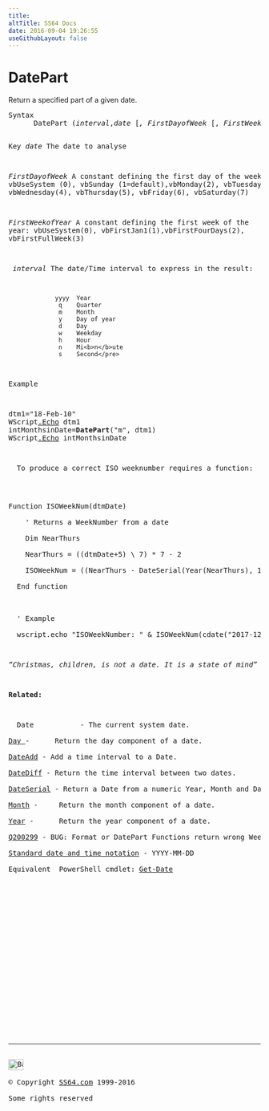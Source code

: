 ```yaml
---
title:
altTitle: SS64 Docs
date: 2016-09-04 19:26:55
useGithubLayout: false
---
```

<!-- #BeginLibraryItem "/Library/head_vb.lbi" --><!-- #EndLibraryItem --><h1>DatePart</h1> 
<p>Return a  specified part of a given date.</p>
<pre>Syntax 
      DatePart (<i>interval</i>,<i>date </i>[<i>,</i> <i>FirstDayofWeek</i> [, <i>FirstWeekofYear</i>]])

Key
    <i>date</i>       The date to analyse

<i>FirstDayofWeek</i> A constant defining the first day of the week:
               vbUseSystem (0), vbSunday (1=default),vbMonday(2), 
               vbTuesday(3), vbWednesday(4), vbThursday(5),
               vbFriday(6), vbSaturday(7)

<i>FirstWeekofYear</i> A constant defining the first week of the year:
               vbUseSystem(0), vbFirstJan1(1),vbFirstFourDays(2),
               vbFirstFullWeek(3) 

<i>    interval</i>   The date/Time interval to express in the result:

                 yyyy  Year
                  q    Quarter
                  m    Month
                  y    Day of year
                  d    Day
                  w    Weekday
                  h    Hour
                  n    Mi<b>n</b>ute
                  s    Second</pre>
<p>Example</p>
<pre>dtm1="18-Feb-10"
WScript<a href="echo.html">.Echo</a> dtm1
intMonthsinDate=<b>DatePart</b>("m", dtm1)
WScript<a href="echo.html">.Echo</a> intMonthsinDate</pre>
<p>  To produce a correct ISO weeknumber requires a function:<br>
</p>
<p><span class="code">Function ISOWeekNum(dtmDate) <br>
  &nbsp; ' Returns a WeekNumber from a date <br>
  &nbsp; Dim NearThurs <br>
  &nbsp; NearThurs = ((dtmDate+5) \ 7) * 7 - 2 <br>
  &nbsp; ISOWeekNum = ((NearThurs - DateSerial(Year(NearThurs), 1, 1)) \ 7) + 1 <br>
  End function<br>
</span><br>
  ' Example <br>
  <span class="code">wscript.echo "ISOWeekNumber: " &amp; ISOWeekNum(cdate("2017-12-25")) </span></p>
<p class="quote"><i>“Christmas, children, is not a date. It is a state of mind” ~ Mary Ellen Chase</i></p>
<p><b>Related:</b></p>
<p>  Date           - The current system date.<br>
<a href="day.html">Day </a>-      Return the day component of a date.<br>
<a href="dateadd.html">DateAdd</a> - Add a time interval to a Date.<br>
<a href="datediff.html">DateDiff</a> - Return the time interval between two dates.<br>
<a href="dateserial.html">DateSerial</a> - Return a Date from a numeric Year, Month and Day.<br>
<a href="month.html">Month</a> -     Return the month component of a date.<br>
<a href="year.html">Year</a> -      Return the year component of a date.<br>
<a href="http://support.microsoft.com/kb/200299">Q200299</a> - BUG: Format or DatePart Functions return wrong Week number for last Monday in year.<br>
<a href="../dates.html">Standard date and time notation</a> - YYYY-MM-DD<br>
Equivalent  PowerShell cmdlet: <a href="../ps/get-date.html">Get-Date</a></p><!-- #BeginLibraryItem "/Library/foot_vb.lbi" --><p>
<!-- VB300 -->
<ins class="adsbygoogle" style="display:inline-block;width:300px;height:250px" data-ad-client="ca-pub-6140977852749469" data-ad-slot="1683739502"></ins>
<script>
(adsbygoogle = window.adsbygoogle || []).push({});
</script></p>
<hr>
<div id="bl" class="footer"><a href="datepart.html#"><img src="../images/top.png" width="30" height="22" alt="Back to the Top"></a></div>
<div id="br" class="footer, tagline">© Copyright <a href="../index.html">SS64.com</a> 1999-2016<br>
Some rights reserved</div><!-- #EndLibraryItem -->

